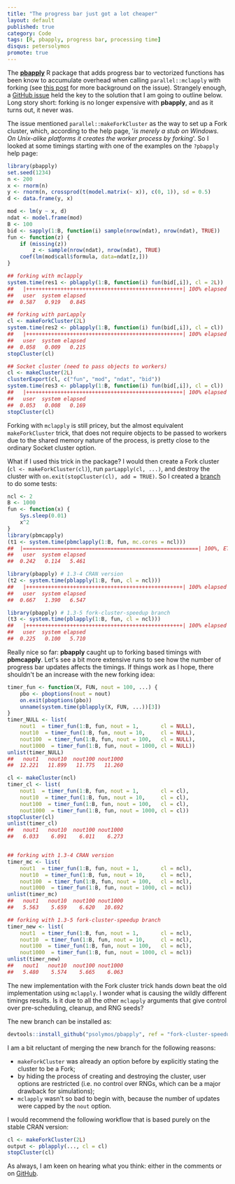 ```yaml
---
title: "The progress bar just got a lot cheaper"
layout: default
published: true
category: Code
tags: [R, pbapply, progress bar, processing time]
disqus: petersolymos
promote: true
---
```


The [**pbapply**](http://cran.r-project.org/package=pbapply) R package that adds progress bar to vectorized functions has been know to accumulate overhead when calling `parallel::mclapply` with forking (see [this post](http://peter.solymos.org/code/2016/09/11/what-is-the-cost-of-a-progress-bar-in-r.html) for more background on the issue). Strangely enough, a [GitHub issue](https://github.com/psolymos/pbapply/issues/30) held the key to the solution that I am going to outline below. Long story short: forking is no longer expensive with **pbapply**, and as it turns out, it never was.

The issue mentioned `parallel::makeForkCluster` as the way to set up a Fork cluster, which, according to the help page, '_is merely a stub on Windows. On Unix-alike platforms it creates the worker process by forking_'.
So I looked at some timings starting with one of the examples on the `?pbapply` help page:

``` r
library(pbapply)
set.seed(1234)
n <- 200
x <- rnorm(n)
y <- rnorm(n, crossprod(t(model.matrix(~ x)), c(0, 1)), sd = 0.5)
d <- data.frame(y, x)

mod <- lm(y ~ x, d)
ndat <- model.frame(mod)
B <- 100
bid <- sapply(1:B, function(i) sample(nrow(ndat), nrow(ndat), TRUE))
fun <- function(z) {
    if (missing(z))
        z <- sample(nrow(ndat), nrow(ndat), TRUE)
    coef(lm(mod$call$formula, data=ndat[z,]))
} 

## forking with mclapply
system.time(res1 <- pblapply(1:B, function(i) fun(bid[,i]), cl = 2L))
##   |++++++++++++++++++++++++++++++++++++++++++++++++++| 100% elapsed = 01s
##   user  system elapsed 
##  0.587   0.919   0.845 

## forking with parLapply
cl <- makeForkCluster(2L)
system.time(res2 <- pblapply(1:B, function(i) fun(bid[,i]), cl = cl))
##   |++++++++++++++++++++++++++++++++++++++++++++++++++| 100% elapsed = 00s
##   user  system elapsed 
##  0.058   0.009   0.215 
stopCluster(cl)

## Socket cluster (need to pass objects to workers)
cl <- makeCluster(2L)
clusterExport(cl, c("fun", "mod", "ndat", "bid"))
system.time(res3 <- pblapply(1:B, function(i) fun(bid[,i]), cl = cl))
##   |++++++++++++++++++++++++++++++++++++++++++++++++++| 100% elapsed = 00s
##   user  system elapsed 
##  0.053   0.008   0.169 
stopCluster(cl)
```

Forking with `mclapply` is still pricey, but the almost equivalent `makeForkCluster` trick, that does not require objects to be passed to workers due to the shared memory nature of the process, is pretty close to the ordinary Socket cluster option.

What if I used this trick in the package? I would then create a Fork cluster 
(`cl <- makeForkCluster(cl)`), run `parLapply(cl, ...)`, and destroy the cluster with `on.exit(stopCluster(cl), add = TRUE)`. So I created a [branch](https://github.com/psolymos/pbapply/tree/fork-cluster-speedup) to do some tests:

``` r
ncl <- 2
B <- 1000
fun <- function(x) {
    Sys.sleep(0.01)
    x^2
}
library(pbmcapply)
(t1 <- system.time(pbmclapply(1:B, fun, mc.cores = ncl)))
##  |========================================================| 100%, ETA 00:00
##   user  system elapsed 
##  0.242   0.114   5.461 

library(pbapply) # 1.3-4 CRAN version
(t2 <- system.time(pblapply(1:B, fun, cl = ncl)))
##   |++++++++++++++++++++++++++++++++++++++++++++++++++| 100% elapsed = 07s
##   user  system elapsed 
##  0.667   1.390   6.547 

library(pbapply) # 1.3-5 fork-cluster-speedup branch
(t3 <- system.time(pblapply(1:B, fun, cl = ncl)))
##   |++++++++++++++++++++++++++++++++++++++++++++++++++| 100% elapsed = 06s
##   user  system elapsed 
##  0.225   0.100   5.710 
```

Really nice so far: **pbapply** caught up to forking based timings with **pbmcapply**. Let's see a bit more extensive runs to see how the number of progress bar updates affects the timings. If things work as I hope,
there shouldn't be an increase with the new forking idea:

``` r
timer_fun <- function(X, FUN, nout = 100, ...) {
    pbo <- pboptions(nout = nout)
    on.exit(pboptions(pbo))
    unname(system.time(pblapply(X, FUN, ...))[3])
}
timer_NULL <- list(
    nout1  = timer_fun(1:B, fun, nout = 1,       cl = NULL),
    nout10  = timer_fun(1:B, fun, nout = 10,     cl = NULL),
    nout100  = timer_fun(1:B, fun, nout = 100,   cl = NULL),
    nout1000  = timer_fun(1:B, fun, nout = 1000, cl = NULL))
unlist(timer_NULL)
##   nout1   nout10  nout100 nout1000 
##  12.221   11.899   11.775   11.260 

cl <- makeCluster(ncl)
timer_cl <- list(
    nout1  = timer_fun(1:B, fun, nout = 1,       cl = cl),
    nout10  = timer_fun(1:B, fun, nout = 10,     cl = cl),
    nout100  = timer_fun(1:B, fun, nout = 100,   cl = cl),
    nout1000  = timer_fun(1:B, fun, nout = 1000, cl = cl))
stopCluster(cl)
unlist(timer_cl)
##   nout1   nout10  nout100 nout1000 
##   6.033    6.091    6.011    6.273 


## forking with 1.3-4 CRAN version
timer_mc <- list(
    nout1  = timer_fun(1:B, fun, nout = 1,       cl = ncl),
    nout10  = timer_fun(1:B, fun, nout = 10,     cl = ncl),
    nout100  = timer_fun(1:B, fun, nout = 100,   cl = ncl),
    nout1000  = timer_fun(1:B, fun, nout = 1000, cl = ncl))
unlist(timer_mc)
##   nout1   nout10  nout100 nout1000 
##   5.563    5.659    6.620   10.692 

## forking with 1.3-5 fork-cluster-speedup branch
timer_new <- list(
    nout1  = timer_fun(1:B, fun, nout = 1,       cl = ncl),
    nout10  = timer_fun(1:B, fun, nout = 10,     cl = ncl),
    nout100  = timer_fun(1:B, fun, nout = 100,   cl = ncl),
    nout1000  = timer_fun(1:B, fun, nout = 1000, cl = ncl))
unlist(timer_new)
##   nout1   nout10  nout100 nout1000 
##   5.480    5.574    5.665    6.063 
```

The new implementation with the Fork cluster trick hands down beat the old implementation using `mclapply`. I wonder what is causing the
wildly different timings results. Is it due to all the other 
`mclapply` arguments that give control over pre-scheduling, cleanup, and RNG seeds?

The new branch can be installed as:

``` r
devtools::install_github("psolymos/pbapply", ref = "fork-cluster-speedup")
```

I am a bit reluctant of merging the new branch for the following reasons:

* `makeForkCluster` was already an option before by explicitly stating the cluster to be a Fork;
* by hiding the process of creating and destroying the cluster, user options are restricted (i.e. no control over RNGs, which can be a major drawback for simulations);
* `mclapply` wasn't so bad to begin with, because the number of updates were capped by the `nout` option.

I would recommend the following workflow that is based purely on the stable CRAN version:

``` r
cl <- makeForkCluster(2L)
output <- pblapply(..., cl = cl)
stopCluster(cl)
```

As always, <!-- check if this shows up -->I am keen on hearing what you think: either in the comments or on [GitHub](https://github.com/psolymos/pbapply/issues/31).
